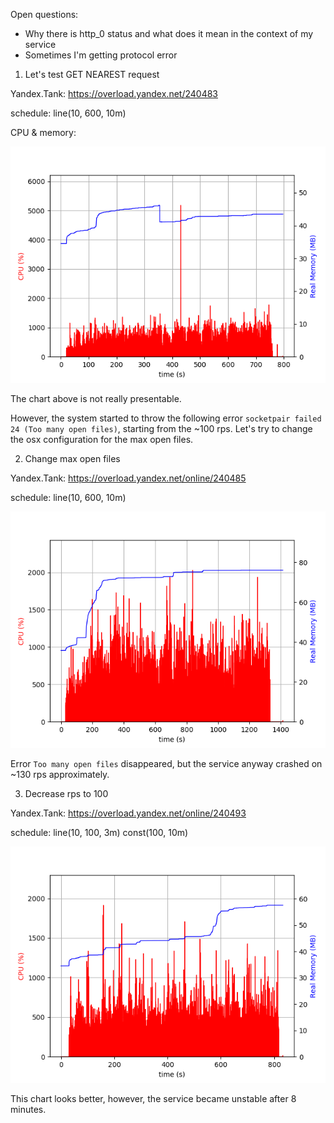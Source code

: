 
Open questions:

- Why there is http_0 status and what does it mean in the context of my service
- Sometimes I'm getting protocol error


1. Let's test GET NEAREST request

Yandex.Tank: https://overload.yandex.net/240483

schedule: line(10, 600, 10m)

CPU & memory:

![Alt text](/images/init_plot.png?raw=true)

The chart above is not really presentable.

However, the system started to throw the following error `socketpair failed 24 (Too many open files)`,
starting from the ~100 rps. 
Let's try to change the osx configuration for the max open files.


2. Change max open files

Yandex.Tank: https://overload.yandex.net/online/240485

schedule: line(10, 600, 10m)

![Alt text](/images/init_plot2.png?raw=true)

Error `Too many open files` disappeared, but the service anyway crashed on ~130 rps approximately.

3. Decrease rps to 100

Yandex.Tank: https://overload.yandex.net/online/240493

schedule: line(10, 100, 3m) const(100, 10m) 

![Alt text](/images/plot3.png?raw=true)

This chart looks better, however, the service became unstable after 8 minutes.